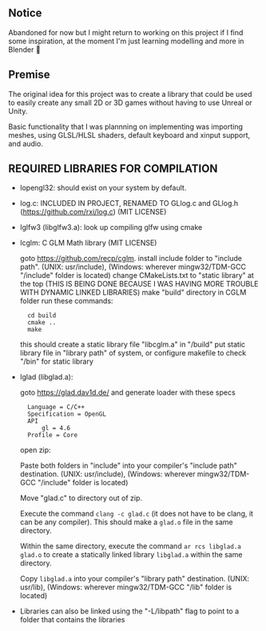 ## Notice

Abandoned for now but I might return to working on this project if I find some inspiration, at the moment I'm just learning modelling and more in Blender 🤷

## Premise

The original idea for this project was to create a library that could be used to easily create any small 2D or 3D games without having to use Unreal or Unity.

Basic functionality that I was plannning on implementing was importing meshes, using GLSL/HLSL shaders, default keyboard and xinput support, and audio.

## REQUIRED LIBRARIES FOR COMPILATION

- lopengl32: should exist on your system by default.
- log.c: INCLUDED IN PROJECT, RENAMED TO GLlog.c and GLlog.h (https://github.com/rxi/log.c) (MIT LICENSE)

- lglfw3 (libglfw3.a): look up compiling glfw using cmake

- lcglm: C GLM Math library (MIT LICENSE)

    goto https://github.com/recp/cglm.
    install include folder to "include path". (UNIX: usr/include), (Windows: wherever mingw32/TDM-GCC "/include" folder is located)
    change CMakeLists.txt to "static library" at the top (THIS IS BEING DONE BECAUSE I WAS HAVING MORE TROUBLE WITH DYNAMIC LINKED LIBRARIES)
    make "build" directory in CGLM folder
    run these commands:

        cd build
        cmake ..
        make

    this should create a static library file "libcglm.a" in "/build"
    put static library file in "library path" of system, or configure makefile to check "/bin" for static library

- lglad (libglad.a): 
    
    goto https://glad.dav1d.de/ and generate loader with these specs
    
        Language = C/C++
        Specification = OpenGL
        API
            gl = 4.6
        Profile = Core

    open zip:

    Paste both folders in "include" into your compiler's "include path" destination. (UNIX: usr/include), (Windows: wherever mingw32/TDM-GCC "/include" folder is located)
    
    Move "glad.c" to directory out of zip.
    
    Execute the command `clang -c glad.c` (it does not have to be clang, it can be any compiler). This should make a `glad.o` file in the same directory.
    
    Within the same directory, execute the command `ar rcs libglad.a glad.o` to create a statically linked library `libglad.a` within the same directory.
    
    Copy `libglad.a` into your compiler's "library path" destination. (UNIX: usr/lib), (Windows: wherever mingw32/TDM-GCC "/lib" folder is located)


- Libraries can also be linked using the "-L/libpath" flag to point to a folder that contains the libraries
